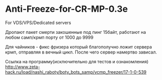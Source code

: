 # Anti-Freeze-for-CR-MP-0.3e
For VDS/VPS/Dedicated servers

Дропают пакет смерти закошенные под пинг 15байт, работают на любом самп/крмп порту от 1000 до 9999

Для чайников - фикс фризера который благополучно ложит сервера крмп, отправляя в вечный цикл. 
После чего сервер намертво зависал.

Ссылка на программу(исключительно для тестов и ознакомления) http://www.zeta-hack.ru/load/nashi_raboty/boty_bots_samp/vcmp_freezer/17-1-0-539
